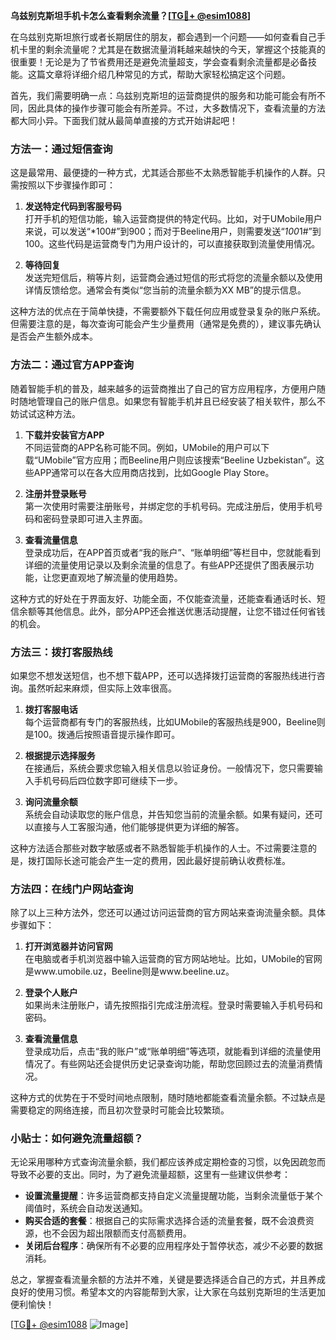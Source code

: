 **乌兹别克斯坦手机卡怎么查看剩余流量？[[TG💪+ @esim1088](https://t.me/s/esim1088)]**

在乌兹别克斯坦旅行或者长期居住的朋友，都会遇到一个问题——如何查看自己手机卡里的剩余流量呢？尤其是在数据流量消耗越来越快的今天，掌握这个技能真的很重要！无论是为了节省费用还是避免流量超支，学会查看剩余流量都是必备技能。这篇文章将详细介绍几种常见的方式，帮助大家轻松搞定这个问题。

首先，我们需要明确一点：乌兹别克斯坦的运营商提供的服务和功能可能会有所不同，因此具体的操作步骤可能会有所差异。不过，大多数情况下，查看流量的方法都大同小异。下面我们就从最简单直接的方式开始讲起吧！

### 方法一：通过短信查询

这是最常用、最便捷的一种方式，尤其适合那些不太熟悉智能手机操作的人群。只需按照以下步骤操作即可：

1. **发送特定代码到客服号码**  
   打开手机的短信功能，输入运营商提供的特定代码。比如，对于UMobile用户来说，可以发送“*100#”到900；而对于Beeline用户，则需要发送“*100*1#”到100。这些代码是运营商专门为用户设计的，可以直接获取到流量使用情况。

2. **等待回复**  
   发送完短信后，稍等片刻，运营商会通过短信的形式将您的流量余额以及使用详情反馈给您。通常会有类似“您当前的流量余额为XX MB”的提示信息。

这种方法的优点在于简单快捷，不需要额外下载任何应用或登录复杂的账户系统。但需要注意的是，每次查询可能会产生少量费用（通常是免费的），建议事先确认是否会产生额外成本。

### 方法二：通过官方APP查询

随着智能手机的普及，越来越多的运营商推出了自己的官方应用程序，方便用户随时随地管理自己的账户信息。如果您有智能手机并且已经安装了相关软件，那么不妨试试这种方法。

1. **下载并安装官方APP**  
   不同运营商的APP名称可能不同。例如，UMobile的用户可以下载“UMobile”官方应用；而Beeline用户则应该搜索“Beeline Uzbekistan”。这些APP通常可以在各大应用商店找到，比如Google Play Store。

2. **注册并登录账号**  
   第一次使用时需要注册账号，并绑定您的手机号码。完成注册后，使用手机号码和密码登录即可进入主界面。

3. **查看流量信息**  
   登录成功后，在APP首页或者“我的账户”、“账单明细”等栏目中，您就能看到详细的流量使用记录以及剩余流量的信息了。有些APP还提供了图表展示功能，让您更直观地了解流量的使用趋势。

这种方式的好处在于界面友好、功能全面，不仅能查流量，还能查看通话时长、短信余额等其他信息。此外，部分APP还会推送优惠活动提醒，让您不错过任何省钱的机会。

### 方法三：拨打客服热线

如果您不想发送短信，也不想下载APP，还可以选择拨打运营商的客服热线进行咨询。虽然听起来麻烦，但实际上效率很高。

1. **拨打客服电话**  
   每个运营商都有专门的客服热线，比如UMobile的客服热线是900，Beeline则是100。拨通后按照语音提示操作即可。

2. **根据提示选择服务**  
   在接通后，系统会要求您输入相关信息以验证身份。一般情况下，您只需要输入手机号码后四位数字即可继续下一步。

3. **询问流量余额**  
   系统会自动读取您的账户信息，并告知您当前的流量余额。如果有疑问，还可以直接与人工客服沟通，他们能够提供更为详细的解答。

这种方法适合那些对数字敏感或者不熟悉智能手机操作的人士。不过需要注意的是，拨打国际长途可能会产生一定的费用，因此最好提前确认收费标准。

### 方法四：在线门户网站查询

除了以上三种方法外，您还可以通过访问运营商的官方网站来查询流量余额。具体步骤如下：

1. **打开浏览器并访问官网**  
   在电脑或者手机浏览器中输入运营商的官方网站地址。比如，UMobile的官网是www.umobile.uz，Beeline则是www.beeline.uz。

2. **登录个人账户**  
   如果尚未注册账户，请先按照指引完成注册流程。登录时需要输入手机号码和密码。

3. **查看流量信息**  
   登录成功后，点击“我的账户”或“账单明细”等选项，就能看到详细的流量使用情况了。有些网站还会提供历史记录查询功能，帮助您回顾过去的流量消费情况。

这种方式的优势在于不受时间地点限制，随时随地都能查看流量余额。不过缺点是需要稳定的网络连接，而且初次登录时可能会比较繁琐。

### 小贴士：如何避免流量超额？

无论采用哪种方式查询流量余额，我们都应该养成定期检查的习惯，以免因疏忽而导致不必要的支出。同时，为了避免流量超额，这里有一些建议供参考：

- **设置流量提醒**：许多运营商都支持自定义流量提醒功能，当剩余流量低于某个阈值时，系统会自动发送通知。
- **购买合适的套餐**：根据自己的实际需求选择合适的流量套餐，既不会浪费资源，也不会因为超出限额而支付高额费用。
- **关闭后台程序**：确保所有不必要的应用程序处于暂停状态，减少不必要的数据消耗。

总之，掌握查看流量余额的方法并不难，关键是要选择适合自己的方式，并且养成良好的使用习惯。希望本文的内容能帮到大家，让大家在乌兹别克斯坦的生活更加便利愉快！

[[TG💪+ @esim1088](https://t.me/s/esim1088) ![Image](https://i.postimg.cc/4NQfJmqS/Snipaste-2025-05-13-00-14-12.png)]